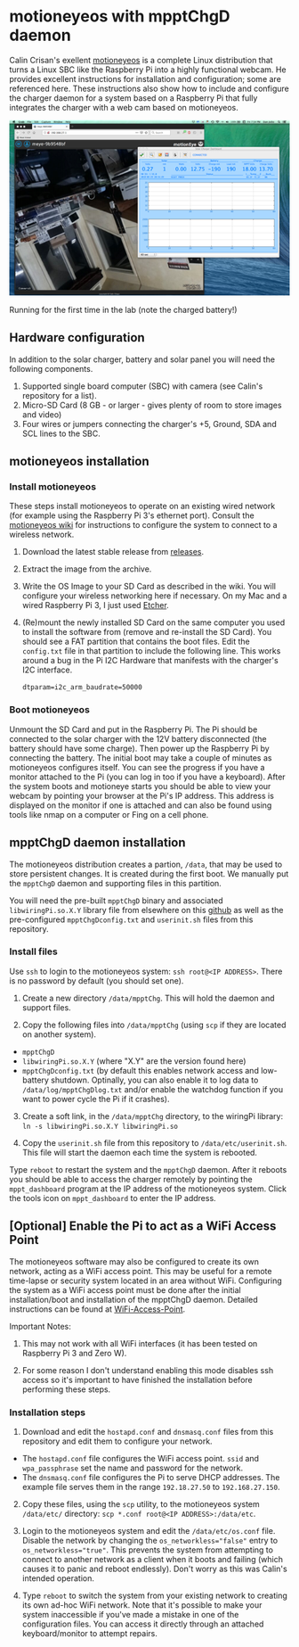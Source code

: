 # motioneyeos with mpptChgD daemon
Calin Crisan's exellent [motioneyeos](https://github.com/ccrisan/motioneyeos) is a complete Linux distribution that turns a Linux SBC like the Raspberry Pi into a highly functional webcam.  He provides excellent instructions for installation and configuration; some are referenced here.  These instructions also show how to include and configure the charger daemon for a system based on a Raspberry Pi that fully integrates the charger with a web cam based on motioneyeos.


![Running for the first time](pictures/first_run.png)

Running for the first time in the lab (note the charged battery!)

## Hardware configuration
In addition to the solar charger, battery and solar panel you will need the following components.

1. Supported single board computer (SBC) with camera (see Calin's repository for a list).
2. Micro-SD Card (8 GB - or larger - gives plenty of room to store images and video)
3. Four wires or jumpers connecting the charger's +5, Ground, SDA and SCL lines to the SBC.

## motioneyeos installation

### Install motioneyeos
These steps install motioneyeos to operate on an existing wired network (for example using the Raspberry Pi 3's ethernet port).  Consult the [motioneyeos wiki](https://github.com/ccrisan/motioneyeos/wiki/Installation) for instructions to configure the system to connect to a wireless network.

1. Download the latest stable release from [releases](https://github.com/ccrisan/motioneyeos/releases).
2. Extract the image from the archive.
3. Write the OS Image to your SD Card as described in the wiki.  You will configure your wireless networking here if necessary.  On my Mac and a wired Raspberry Pi 3, I just used [Etcher](https://etcher.io/).
4. (Re)mount the newly installed SD Card on the same computer you used to install the software from (remove and re-install the SD Card).  You should see a FAT partition that contains the boot files.  Edit the ```config.txt``` file in that partition to include the following line.  This works around a bug in the Pi I2C Hardware that manifests with the charger's I2C interface.

	```
	dtparam=i2c_arm_baudrate=50000
	```

### Boot motioneyeos
Unmount the SD Card and put in the Raspberry Pi.  The Pi should be connected to the solar charger with the 12V battery disconnected (the battery should have some charge).  Then power up the Raspberry Pi by connecting the battery.  The initial boot may take a couple of minutes as motioneyeos configures itself.  You can see the progress if you have a monitor attached to the Pi (you can log in too if you have a keyboard).  After the system boots and motioneye starts you should be able to view your webcam by pointing your browser at the Pi's IP address.  This address is displayed on the monitor if one is attached and can also be found using tools like nmap on a computer or Fing on a cell phone.


## mpptChgD daemon installation
The motioneyeos distribution creates a partion, ```/data```, that may be used to store persistent changes.  It is created during the first boot.  We manually put the ```mpptChgD``` daemon and supporting files in this partition.

You will need the pre-built ```mpptChgD``` binary and associated ```libwiringPi.so.X.Y``` library file from elsewhere on this [github](https://github.com/danjulio/MPPT-Solar-Charger/tree/master/mpptChgD) as well as the pre-configured ```mpptChgDconfig.txt``` and ```userinit.sh``` files from this repository.

### Install files
Use ```ssh``` to login to the motioneyeos system: ```ssh root@<IP ADDRESS>```.  There is no password by default (you should set one).

1. Create a new directory ```/data/mpptChg```.  This will hold the daemon and support files.

2. Copy the following files into ```/data/mpptChg``` (using ```scp``` if they are located on another system).
 * ```mpptChgD```
 * ```libwiringPi.so.X.Y``` (where "X.Y" are the version found here)
 * ```mpptChgDconfig.txt``` (by default this enables network access and low-battery shutdown.  Optinally, you can also enable it to log data to ```/data/log/mpptChgDlog.txt``` and/or enable the watchdog function if you want to power cycle the Pi if it crashes).
3. Create a soft link, in the ```/data/mpptChg``` directory, to the wiringPi library: ```ln -s libwiringPi.so.X.Y libwiringPi.so```

4. Copy the ```userinit.sh``` file from this repository to ```/data/etc/userinit.sh```.  This file will start the daemon each time the system is rebooted.

Type ```reboot``` to restart the system and the ```mpptChgD``` daemon.  After it reboots you should be able to access the charger remotely by pointing the ```mppt_dashboard``` program at the IP address of the motioneyeos system.  Click the tools icon on ```mppt_dashboard``` to enter the IP address.

## [Optional] Enable the Pi to act as a WiFi Access Point
The motioneyeos software may also be configured to create its own network, acting as a WiFi access point.  This may be useful for a remote time-lapse or security system located in an area without WiFi.  Configuring the system as a WiFi access point must be done after the initial installation/boot and installation of the mpptChgD daemon.  Detailed instructions can be found at [WiFi-Access-Point](https://github.com/ccrisan/motioneyeos/wiki/WiFi-Access-Point).

Important Notes:

1. This may not work with all WiFi interfaces (it has been tested on Raspberry Pi 3 and Zero W).

2. For some reason I don't understand enabling this mode disables ssh access so it's important to have finished the installation before performing these steps.

### Installation steps
1. Download and edit the ```hostapd.conf``` and ```dnsmasq.conf``` files from this repository and edit them to configure your network.
  * The ```hostapd.conf``` file configures the WiFi access point.  ```ssid``` and ```wpa_passphrase``` set the name and password for the network.
  * The ```dnsmasq.conf``` file configures the Pi to serve DHCP addresses.  The example file serves them in the range ```192.18.27.50``` to ```192.168.27.150```.
2. Copy these files, using the ```scp``` utility, to the motioneyeos system ```/data/etc/``` directory: ```scp *.conf root@<IP ADDRESS>:/data/etc```.

3. Login to the motioneyeos system and edit the ```/data/etc/os.conf``` file.  Disable the network by changing the ```os_networkless="false"``` entry to ```os_networkless="true"```.  This prevents the system from attempting to connect to another network as a client when it boots and failing (which causes it to panic and reboot endlessly).  Don't worry as this was Calin's intended operation.

4. Type ```reboot``` to switch the system from your existing network to creating its own ad-hoc WiFi network.  Note that it's possible to make your system inaccessible if you've made a mistake in one of the configuration files.  You can access it directly through an attached keyboard/monitor to attempt repairs.